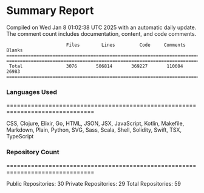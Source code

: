 # Summary Report
Compiled on Wed Jan  8 01:02:38 UTC 2025 with an automatic daily update. The comment count includes documentation, content, and code comments.
```
                      Files        Lines         Code     Comments       Blanks
===============================================================================
===============================================================================
 Total                3076       506814       369227       110604        26983
===============================================================================
```

### Languages Used
===============================================================================


CSS, Clojure, Elixir, Go, HTML, JSON, JSX, JavaScript, Kotlin, Makefile, Markdown, Plain, Python, SVG, Sass, Scala, Shell, Solidity, Swift, TSX, TypeScript


### Repository Count
===============================================================================

Public Repositories: 30
Private Repositories: 29
Total Repositories: 59

